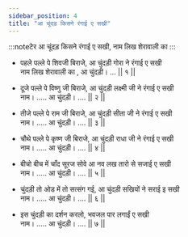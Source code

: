 ```yaml
---
sidebar_position: 4
title: "आ चूंदड़ किसने रंगाई ए सखी"
---
```


:::noteटेर
आ चूंदड़ किसने रंगाई ए सखी, नाम लिख शेरावाली का
:::

- पहले पल्ले पे शिवजी बिराजे, आ चुंदड़ी गोरा ने रंगाई ए सखी <br/>
  नाम लिख शेरावाली का , आ चुंदड़ी। … || १ ||

- दूजे पल्ले पे विष्णु जी बिराजे, आ चुंदड़ी लक्ष्मी जी ने रंगाई ए सखी <br/>
  नाम। ..... आ चुंदड़ी। …. || २ ||

- तीजे पल्ले पे राम जी बिराजे, आ चुंदड़ी सीता जी ने रंगाई ए सखी <br/>
  नाम। ..... आ चुंदड़ी। …. || ३ ||

- चौथे पल्ले पे कृष्ण जी बिराजे, आ चुंदड़ी राधा जी ने रंगाई ए सखी <br/>
  नाम। ..... आ चुंदड़ी। …. || ४ ||

- बीचो बीच में चाँद सूरज सोवे आ नव लख तारो से सजाई ए सखी <br/>
  नाम। ..... आ चुंदड़ी। …. || ५ ||

- चुंदड़ी तो ओड में तो सत्संग गई, आ चुंदड़ी सखियों ने सराई इ सखी <br/>
  नाम। ..... आ चुंदड़ी। …. || ६ ||

- इस चुंदड़ी का दर्शन करलो, भवजल पार लगाईं ए सखी <br/>
  नाम। ..... आ चुंदड़ी। …. || ७ ||

